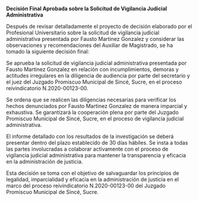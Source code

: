 **Decisión Final Aprobada sobre la Solicitud de Vigilancia Judicial Administrativa**

Después de revisar detalladamente el proyecto de decisión elaborado por el Profesional Universitario sobre la solicitud de vigilancia judicial administrativa presentada por Fausto Martinez Gonzalez y considerar las observaciones y recomendaciones del Auxiliar de Magistrado, se ha tomado la siguiente decisión final:

Se aprueba la solicitud de vigilancia judicial administrativa presentada por Fausto Martinez Gonzalez en relación con incumplimientos, demoras y actitudes irregulares en la diligencia de audiencia por parte del secretario y el juez del Juzgado Promiscuo Municipal de Sincé, Sucre, en el proceso reivindicatorio N.2020-00123-00. 

Se ordena que se realicen las diligencias necesarias para verificar los hechos denunciados por Fausto Martinez Gonzalez de manera imparcial y exhaustiva. Se garantizará la cooperación plena por parte del Juzgado Promiscuo Municipal de Sincé, Sucre, en el proceso de vigilancia judicial administrativa.

El informe detallado con los resultados de la investigación se deberá presentar dentro del plazo establecido de 30 días hábiles. Se insta a todas las partes involucradas a colaborar activamente con el proceso de vigilancia judicial administrativa para mantener la transparencia y eficacia en la administración de justicia.

Esta decisión se toma con el objetivo de salvaguardar los principios de legalidad, imparcialidad y eficacia en la administración de justicia en el marco del proceso reivindicatorio N.2020-00123-00 del Juzgado Promiscuo Municipal de Sincé, Sucre.